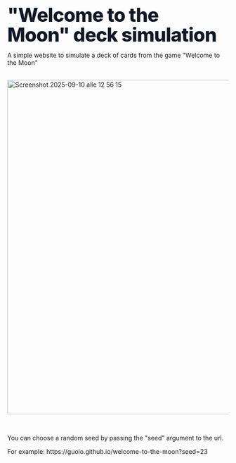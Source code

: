 <h1 style="
    margin:0;
    font-family: Inter, ui-sans-serif, system-ui, -apple-system, 'Segoe UI', Roboto, 'Helvetica Neue', Arial;
    font-size: clamp(28px, 4.5vw, 48px);
    line-height:1.05;
    font-weight:800;
    color:#111827;
    letter-spacing:-0.02em;
    text-wrap:balance;
  ">
    "Welcome to the Moon" deck simulation
</h1>
<p>A simple website to simulate a deck of cards from the game "Welcome to the Moon"</p>
<br>

<img width="726" height="759" alt="Screenshot 2025-09-10 alle 12 56 15" src="https://github.com/user-attachments/assets/b860c292-aeb3-4f89-8dd6-ecdaefbe7d83" />

<br>
<p><br></p>
<p>You can choose a random seed by passing the "seed" argument to the url.</p>
<p>For example: https://guolo.github.io/welcome-to-the-moon?seed=23</p>
